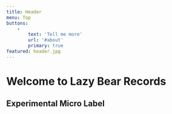 ```yaml
---
title: Header
menu: Top
buttons:
    -
        text: 'Tell me more'
        url: '#about'
        primary: true
featured: header.jpg
---
```


# Welcome to Lazy Bear Records
## Experimental Micro Label